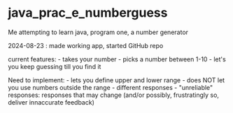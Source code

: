 # java_prac_e_numberguess
Me attempting to learn java, program one, a number generator

2024-08-23 : made working app, started GitHub repo

current features:
    - takes your number
    - picks a number between 1-10
    - let's you keep guessing till you find it

Need to implement:
    - lets you define upper and lower range
    - does NOT let you use numbers outside the range
    - different responses
    - "unreliable" responses: responses that may change (and/or possibly, frustratingly so, deliver innaccurate feedback)